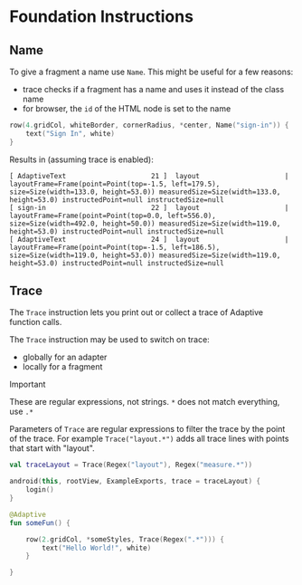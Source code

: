 # Foundation Instructions

## Name

To give a fragment a name use `Name`. This might be useful for a few reasons:

- trace checks if a fragment has a name and uses it instead of the class name
- for browser, the `id` of the HTML node is set to the name

```kotlin
row(4.gridCol, whiteBorder, cornerRadius, *center, Name("sign-in")) {
    text("Sign In", white)
}
```

Results in (assuming trace is enabled):

```text
[ AdaptiveText                     21 ]  layout                     |  layoutFrame=Frame(point=Point(top=-1.5, left=179.5), size=Size(width=133.0, height=53.0)) measuredSize=Size(width=133.0, height=53.0) instructedPoint=null instructedSize=null
[ sign-in                          22 ]  layout                     |  layoutFrame=Frame(point=Point(top=0.0, left=556.0), size=Size(width=492.0, height=50.0)) measuredSize=Size(width=119.0, height=53.0) instructedPoint=null instructedSize=null
[ AdaptiveText                     24 ]  layout                     |  layoutFrame=Frame(point=Point(top=-1.5, left=186.5), size=Size(width=119.0, height=53.0)) measuredSize=Size(width=119.0, height=53.0) instructedPoint=null instructedSize=null
```

## Trace

The `Trace` instruction lets you print out or collect a trace of Adaptive function calls.

The `Trace` instruction may be used to switch on trace:

- globally for an adapter
- locally for a fragment

> [!IMPORTANT]
>
> These are regular expressions, not strings. `*` does not match everything, use `.*`
>

Parameters of `Trace` are regular expressions to filter the trace by the point of the trace.
For example `Trace("layout.*")` adds all trace lines with points that start with "layout".

```kotlin
val traceLayout = Trace(Regex("layout"), Regex("measure.*"))

android(this, rootView, ExampleExports, trace = traceLayout) {
    login()
}
```

```kotlin
@Adaptive
fun someFun() {

    row(2.gridCol, *someStyles, Trace(Regex(".*"))) {
        text("Hello World!", white)
    }

}
```
